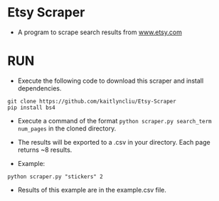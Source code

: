 # Etsy Scraper
 
* A program to scrape search results from www.etsy.com

# RUN
* Execute the following code to download this scraper and install dependencies.
```
git clone https://github.com/kaitlyncliu/Etsy-Scraper
pip install bs4
```
* Execute a command of the format `python scraper.py search_term num_pages` in the cloned directory.
* The results will be exported to a .csv in your directory. Each page returns ~8 results.

* Example:
```
python scraper.py "stickers" 2
```
* Results of this example are in the example.csv file.

